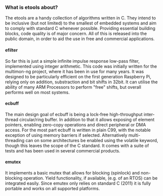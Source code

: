 ### What is etools about?
The etools are a handy collection of algorithms written in C.
They intend to be inclusive (but not limited) to the smallest of embedded systems and aim to comply with standard C whenever possible.
Providing essential building blocks, code quality is of major concern.
All of this is released into the public domain, in order to aid the use in free and commercial applications.

#### efilter
So far this is just a simple infinite impulse response low-pass filter, implemented using integer arithmetic.
This code was initially written for the multimon-ng project, where it has been in use for many years.
It was designed to be particularly efficient on the first generation Raspberry Pi, relying only on addition,
substraction and bit shifts in 32bit. It can utilise the ability of many ARM Processors to perform "free" shifts,
but overall performs well on most systems.

#### ecbuff
The main design goal of ecbuff is being a lock-free high-throughput inter-thread circular/ring buffer.
In addition to that it allows exposing of element pointers, enabling zero-copy operations and
direct peripheral or DMA access. For the most part ecbuff is written in plain C99,
with the notable exception of using memory barriers if selected. Alternatively multi-threading
can on some architectures be enabled using the volatile keyword, though this leaves the scope of the C standard.
It comes with a suite of tests and has been used in several commercial products.

#### emutex
It implements a basic mutex that allows for blocking (spinlock) and non-blocking operation.
Yield functionality, if available, (e.g. of an RTOS) can be integrated easily.
Since emutex only relies on standard C (2011) it is fully portable and works on all supported platforms.
